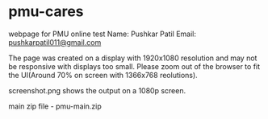 # pmu-cares
webpage for PMU online test
Name: Pushkar Patil
Email: pushkarpatil011@gmail.com

The page was created on a display with 1920x1080 resolution and may not be responsive with displays too small.
Please zoom out of the browser to fit the UI(Around 70% on screen with 1366x768 reolutions).

screenshot.png shows the output on a 1080p screen.

main zip file - pmu-main.zip 
